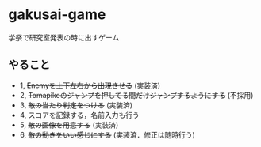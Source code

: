 # gakusai-game
学祭で研究室発表の時に出すゲーム

## やること
- 1, ~~Enemyを上下左右から出現させる~~ (実装済)
- 2, ~~Tomapikoのジャンプを押してる間だけジャンプするようにする~~ (不採用)
- 3, ~~敵の当たり判定をつける~~ (実装済)
- 4, スコアを記録する，名前入力も行う
- 5, ~~敵の画像を用意する~~ (実装済)
- 6, ~~敵の動きをいい感じにする~~ (実装済．修正は随時行う)